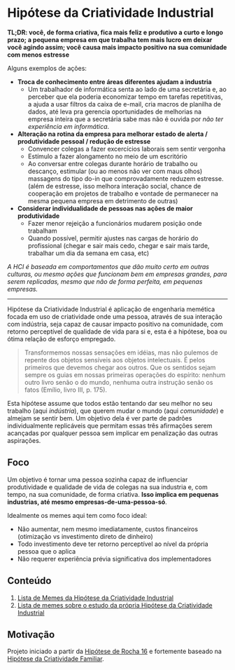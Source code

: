 # Hipótese da Criatividade Industrial
**TL;DR: você, de forma criativa, fica mais feliz e produtivo a curto e longo
prazo; a pequena empresa em que trabalha tem mais lucro em deixar você agindo
assim; você causa mais impacto positivo na sua comunidade com menos estresse**

Alguns exemplos de ações:

- **Troca de conhecimento entre áreas diferentes ajudam a industria**
  - Um trabalhador de informática senta ao lado de uma secretária e, ao perceber
que ela poderia economizar tempo em tarefas repetitivas, a ajuda a usar filtros
da caixa de e-mail, cria macros de planilha de dados, até leva pra gerencia
oportunidades de melhorias na empresa inteira que a secretária sabe mas não é
ouvida por _não ter experiência em informática_.
- **Alteração na rotina da empresa para melhorar estado de alerta / produtividade
pessoal / redução de estresse**
  - Convencer colegas a fazer excercícios laborais sem sentir vergonha
  - Estímulo a fazer alongamento no meio de um escritório
  - Ao conversar entre colegas durante horário de trabalho ou descanço,
estimular (ou ao menos não ver com maus olhos) massagens do tipo do-in que
comprovadamente reduzem estresse. (além de estresse, isso melhora interação
social, chance de cooperação em projetos de trabalho e vontade de permanecer
na mesma pequena empresa em detrimento de outras)
- **Considerar individualidade de pessoas nas ações de maior produtividade**
  - Fazer menor rejeição a funcionários mudarem posição onde trabalham
  - Quando possível, permitir ajustes nas cargas de horário do profissional 
(chegar e sair mais cedo, chegar e sair mais tarde, trabalhar um dia da semana
em casa, etc)

_A HCI é baseada em comportamentos que dão muito certo em outras culturas, ou
mesmo ações que funcionam bem em empresas grandes, para serem replicadas, mesmo
que não de forma perfeita, em pequenas empresas._

----

Hipótese da Criatividade Industrial é aplicação de engenharia memética focada
em uso de criatividade onde uma pessoa, através de sua interação com
indústria, seja capaz de causar impacto positivo na comunidade, com retorno
perceptível de qualidade de vida para si e, esta é a hipótese, boa ou ótima
relação de esforço empregado.

> Transformemos nossas sensações em idéias, mas não pulemos de repente
> dos objetos sensíveis aos objetos intelectuais. É pelos primeiros que devemos
> chegar aos outros. Que os sentidos sejam sempre os guias em nossas primeiras
> operações do espírito: nenhum outro livro senão o do mundo, nenhuma outra
> instrução senão os fatos (Emílio, livro III, p. 175).

Esta hipótese assume que todos estão tentando dar seu melhor no seu trabalho
(aqui _indústria_), que querem mudar o mundo (aqui _comunidade_) e almejam
se sentir bem. Um objetivo dela é ver parte de padrões individualmente
replicáveis que permitam essas três afirmações serem acançadas por qualquer
pessoa sem implicar em penalização das outras aspirações.

## Foco

Um objetivo é tornar uma pessoa sozinha capaz de influenciar produtividade e
qualidade de vida de colegas na sua industria e, com tempo, na sua comunidade,
de forma criativa. **Isso implica em pequenas industrias, até mesmo
empresas-de-uma-pessoa-só**.

Idealmente os memes aqui tem como foco ideal:

- Não aumentar, nem mesmo imediatamente, custos financeiros (otimização vs 
investimento direto de dinheiro)
- Todo investimento deve ter retorno perceptível ao nível da própria pessoa
que o aplica
- Não requerer experiência prévia significativa dos implementadores

## Conteúdo

1. [Lista de Memes da Hipótese da Criatividade Industrial](meme/index.md)
2. [Lista de memes sobre o estudo da própria Hipótese da Criatividade Industrial](memetica/index.md)

## Motivação
Projeto iniciado a partir da [Hipótese de Rocha 16](https://github.com/fititnt/hipoteses-de-rocha)
e fortemente baseado na [Hipótese da Criatividade Familiar](https://github.com/fititnt/criatividade-familiar).


<!--
---

Eu desenvolvo software. Tento pensar o mundo de uma forma lógica, mas apenas
isso não é suficiente. Desde cedo eu sempre me preocupei com minhas relações
com comunidades, sendo mais conhecido com a de software livre. Algumas vezes
essa relação entra em conflito com a vida profissional e pessoal, algo que é
especialmente desafiador conforme o nível de dedicação que tentamos dar.
-->
